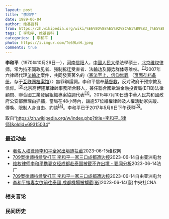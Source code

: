 ```yaml
---
layout: post
title: "李和平"
date: 1989-06-04
author: 维基百科
from: https://zh.wikipedia.org/wiki/%E6%9D%8E%E5%92%8C%E5%B9%B3_(%E5%BE%8B%E5%B8%88)
tags: [ 李和平, 维基百科 ]
categories: [ 李和平 ]
photo: https://i.imgur.com/Te69LnH.jpeg
comments: true
---
```

<div class="mw-parser-output">
<p><b>李和平</b>（1970年10月26日<span class="useeditintro" title="Template:BLP editintro">—</span>），<a href="/wiki/%E6%B2%B3%E5%8D%97" class="mw-redirect" title="河南">河南</a><a href="/wiki/%E4%BF%A1%E9%98%B3" class="mw-redirect" title="信阳">信阳</a>人，<a href="/wiki/%E4%B8%AD%E5%9C%8B%E4%BA%BA%E6%B0%91%E5%A4%A7%E5%AD%B8" class="mw-redirect" title="中國人民大學">中國人民大學</a>法學碩士，<a href="/wiki/%E5%8C%97%E4%BA%AC" class="mw-redirect" title="北京">北京</a><a href="/wiki/%E7%BB%B4%E6%9D%83%E5%BE%8B%E5%B8%88" title="维权律师">维权律师</a>，常为<a href="/wiki/%E6%8C%81%E4%B8%8D%E5%90%8C%E6%94%BF%E8%A7%81%E8%80%85" title="持不同政见者">持不同政见者</a>、<a href="/w/index.php?title=%E5%BC%BA%E5%88%B6%E6%8B%86%E8%BF%81&amp;action=edit&amp;redlink=1" class="new" title="强制拆迁（页面不存在）">强制拆迁</a>受害者、<a href="/wiki/%E6%B3%95%E8%BC%AA%E5%8A%9F" class="mw-redirect" title="法輪功">法輪功</a>及<a href="/wiki/%E5%BC%B1%E5%8A%BF%E7%BE%A4%E4%BD%93" title="弱势群体">弱势群体</a>等维权。<sup id="cite_ref-NED_1-0" class="reference"><a href="#cite_note-NED-1">[1]</a></sup>2007年六律師代理<a href="/wiki/%E6%B3%95%E8%BC%AA%E5%8A%9F" class="mw-redirect" title="法輪功">法輪功</a>案件，共同發表著名的〈<a rel="nofollow" class="external text" href="http://www.epochtimes.com/b5/7/8/21/n1808573.htm">憲法至上，信仰無罪</a> （<a rel="nofollow" class="external text" href="//web.archive.org/web/20190829174343/http://www.epochtimes.com/b5/7/8/21/n1808573.htm">页面存档备份</a>，存于<a href="/wiki/%E4%BA%92%E8%81%94%E7%BD%91%E6%A1%A3%E6%A1%88%E9%A6%86" title="互联网档案馆">互联网档案馆</a>）〉無罪辯護詞。李和平信奉<a href="/wiki/%E5%9F%BA%E7%9D%A3%E6%95%99" title="基督教">基督教</a>，反对政府干预宗教及信仰。<sup id="cite_ref-ChinaAid_2-0" class="reference"><a href="#cite_note-ChinaAid-2">[2]</a></sup>北京高博隆華律師事務所合夥人，兼任聯合國歐洲金融投資局(EFIB)法律顧問、聯合國工業發展組織專案協調代表<sup id="cite_ref-CHRL_3-0" class="reference"><a href="#cite_note-CHRL-3">[3]</a></sup>。2015年7月10日遭中華人民共和國政府公安部無理由抓捕，當局在48小時內，讓逾57位維權律師及人權活動家失蹤、傳喚、限制人身自由、約談<sup id="cite_ref-BBC0711_4-0" class="reference"><a href="#cite_note-BBC0711-4">[4]</a></sup>。李和平已于2017年5月9日下午获释<sup id="cite_ref-VOA0509_5-0" class="reference"><a href="#cite_note-VOA0509-5">[5]</a></sup>。
</p>
</div><!--esi <esi:include src="/esitest-fa8a495983347898/content" /> --><noscript><img src="//zh.wikipedia.org/wiki/Special:CentralAutoLogin/start?type=1x1" alt="" title="" width="1" height="1" style="border: none; position: absolute;"></noscript>
<div class="printfooter" data-nosnippet="">取自“<a dir="ltr" href="https://zh.wikipedia.org/w/index.php?title=李和平_(律师)&amp;oldid=69315034">https://zh.wikipedia.org/w/index.php?title=李和平_(律师)&amp;oldid=69315034</a>”</div><div id="recent-news"><h3>最近动态</h3><ul><li><a href="https://nodebe4.github.io/waimei/2023-06-15/%E8%91%97%E5%90%8D%E4%BA%BA%E6%9D%83%E5%BE%8B%E5%B8%88%E6%9D%8E%E5%92%8C%E5%B9%B3%E5%85%A8%E5%AE%B6%E5%87%BA%E5%A2%83%E9%81%AD%E6%8B%A6%E6%88%AA" title="著名人权律师李和平全家出境遭拦截—— （维权网信息中心报道）2023年6月15日，本网获悉：中国大陆著名人权律师 李和平2023年6月9日在与妻子女儿从成都搭机前往泰国时，在天府机场遭边检警察的...">著名人权律师李和平全家出境遭拦截</a><time>2023-06-15</time><a class="tag">维权网</a></li>
<li><a href="https://nodebe4.github.io/waimei/2023-06-14/709%E6%A1%88%E5%BE%8B%E5%B8%88%E6%8C%81%E7%BB%AD%E5%8F%97%E6%89%93%E5%8E%8B-%E6%9D%8E%E5%92%8C%E5%B9%B3%E4%B8%80%E5%AE%B6%E4%B8%89%E5%8F%A3%E6%88%90%E9%83%BD%E9%81%AD%E8%BE%B9%E6%8E%A7" title="709案律师持续受打压 李和平一家三口成都遭边控—— 2023年6月9日，律师李和平和妻子王峭岭在成都被限制出境。 王峭岭独家提供 中国709案受害律师李和平持续受到当局打压，除了北京的寓所被人...">709案律师持续受打压 李和平一家三口成都遭边控</a><time>2023-06-14</time><a class="tag">自由亚洲电台</a></li>
<li><a href="https://nodebe4.github.io/waimei/2023-06-14/%E7%BB%B4%E6%9D%83%E5%BE%8B%E5%B8%88%E6%9D%8E%E5%92%8C%E5%B9%B3%E6%90%BA%E5%A6%BB%E5%A5%B3%E7%BB%8F%E6%88%90%E9%83%BD%E8%B5%B4%E6%B3%B0%E5%9B%BD%E8%A2%AB%E6%88%AA%E4%B8%8D%E8%AE%B8%E5%87%BA%E5%A2%83-%E8%A6%81%E9%97%BB%E5%88%86%E6%9E%90" title="维权律师李和平携妻女经成都赴泰国被截不许出境 - 要闻分析—— 14/06/2023 - 23:08 6月14日通过推特发布的视频显示：正遭受逼迁的大陆维权律师李和平，6月9日在与妻子女儿从成都...">维权律师李和平携妻女经成都赴泰国被截不许出境 - 要闻分析</a><time>2023-06-14</time><a class="tag">法广</a></li>
<li><a href="https://nodebe4.github.io/waimei/2023-06-14/709%E6%A1%88%E5%BE%8B%E5%B8%88%E6%8C%81%E7%BB%AD%E5%8F%97%E6%89%93%E5%8E%8B-%E6%9D%8E%E5%92%8C%E5%B9%B3%E4%B8%80%E5%AE%B6%E4%B8%89%E5%8F%A3%E6%88%90%E9%83%BD%E9%81%AD%E8%BE%B9%E6%8E%A7" title="709案律师持续受打压 李和平一家三口成都遭边控—— 2023年6月9日，律师李和平和妻子王峭岭在成都被限制出境。 王峭岭独家提供 中国709案受害律师李和平持续受到当局打压，除了北京的寓所被人...">709案律师持续受打压 李和平一家三口成都遭边控</a><time>2023-06-14</time><a class="tag">自由亚洲电台</a></li>
<li><a href="https://nodebe4.github.io/waimei/2023-06-14/%E6%9D%8E%E5%92%8C%E5%B9%B3%E6%94%9C%E5%A6%BB%E5%A5%B3%E6%AC%B2%E5%89%8D%E5%BE%80%E6%B3%B0%E5%9C%8B-%E6%88%90%E9%83%BD%E6%A9%9F%E5%A0%B4%E8%A2%AB%E6%94%94%E6%88%AA-%E5%BD%B1" title="李和平攜妻女欲前往泰國 成都機場被攔截[影]—— （中央社台北14日電）正遭到中共當局強力逼遷的維權律師李和平，9日攜妻女欲從成都搭機前往泰國，在天府機場遭邊檢警察攔截，宣讀限制出境的通知，理由...">李和平攜妻女欲前往泰國 成都機場被攔截[影]</a><time>2023-06-14</time><a class="tag">(臺)中央社CNA</a></li>
</ul></div><div id="open-opinion"><h3>相关言论</h3><ul></ul></div><div id="mjls-record"><h3>民间历史</h3><ul></ul></div>